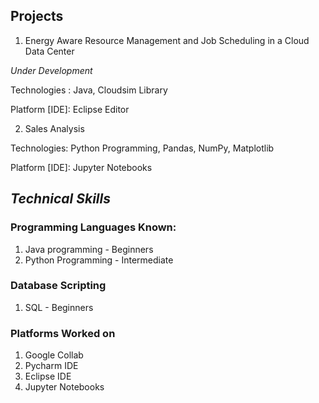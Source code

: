 ## Projects
1. Energy Aware Resource Management and Job Scheduling in a Cloud Data Center

_Under Development_

Technologies : Java, Cloudsim Library

Platform [IDE]: Eclipse Editor

2. Sales Analysis 

Technologies: Python Programming, Pandas, NumPy, Matplotlib

Platform [IDE]: Jupyter Notebooks


## *Technical Skills*

### Programming Languages Known:
1. Java programming - Beginners
2. Python Programming - Intermediate

### Database Scripting

1. SQL - Beginners

### Platforms Worked on

1. Google Collab
2. Pycharm IDE
3. Eclipse IDE
4. Jupyter Notebooks

